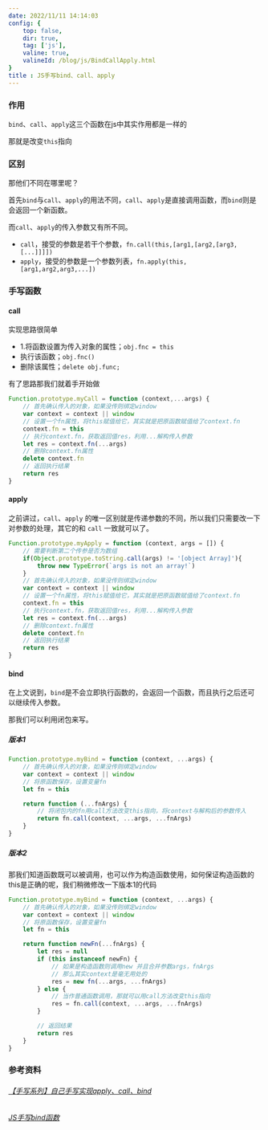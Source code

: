 ```yaml
---
date: 2022/11/11 14:14:03 
config: {
    top: false,
    dir: true,
    tag: ['js'],
    valine: true,
    valineId: /blog/js/BindCallApply.html
}
title : JS手写bind、call、apply
---
```

### 作用

<code class="default">bind</code>、<code class="default">call</code>、<code class="default">apply</code>这三个函数在js中其实作用都是一样的

那就是改变<code class="default">this</code>指向

### 区别

那他们不同在哪里呢？

首先<code class="default">bind</code>与<code class="default">call</code>、<code class="default">apply</code>的用法不同，<code class="default">call</code>、<code class="default">apply</code>是直接调用函数，而<code class="default">bind</code>则是会返回一个新函数。

而<code class="default">call</code>、<code class="default">apply</code>的传入参数又有所不同。

+ <code class="default">call</code>，接受的参数是若干个参数，<code class="default">fn.call(this,[arg1,[arg2,[arg3,[...]]]])</code>
+ <code class="default">apply</code>，接受的参数是一个参数列表，<code class="default">fn.apply(this,[arg1,arg2,arg3,...])</code>

### 手写函数

#### call

实现思路很简单

+ 1.将函数设置为传入对象的属性；<code>obj.fnc = this</code>
+ 执行该函数；<code>obj.fnc()</code>
+ 删除该属性；<code>delete obj.func;</code>

有了思路那我们就着手开始做

```js
Function.prototype.myCall = function (context,...args) {
    // 首先确认传入的对象，如果没传则绑定window
    var context = context || window
    // 设置一个fn属性，将this赋值给它，其实就是把原函数赋值给了context.fn
    context.fn = this
    // 执行context.fn，获取返回值res，利用...解构传入参数
    let res = context.fn(...args)
    // 删除context.fn属性
    delete context.fn   
    // 返回执行结果
    return res
}
```

#### apply

之前讲过，<code class="default">call</code>、<code class="default">apply</code> 的唯一区别就是传递参数的不同，所以我们只需要改一下对参数的处理，其它的和 <code class="default">call</code> 一致就可以了。

```js
Function.prototype.myApply = function (context, args = []) {
    // 需要判断第二个传参是否为数组
    if(Object.prototype.toString.call(args) != '[object Array]'){
        throw new TypeError(`args is not an array!`)
    }
    // 首先确认传入的对象，如果没传则绑定window
    var context = context || window
    // 设置一个fn属性，将this赋值给它，其实就是把原函数赋值给了context.fn
    context.fn = this
    // 执行context.fn，获取返回值res，利用...解构传入参数
    let res = context.fn(...args)
    // 删除context.fn属性
    delete context.fn
    // 返回执行结果
    return res
}
```

#### bind

在上文说到，<code class="default">bind</code>是不会立即执行函数的，会返回一个函数，而且执行之后还可以继续传入参数。

那我们可以利用闭包来写。

##### 版本1

```js
Function.prototype.myBind = function (context, ...args) {
    // 首先确认传入的对象，如果没传则绑定window
    var context = context || window
    // 将原函数保存，设置变量fn
    let fn = this

    return function (...fnArgs) {
        // 将闭包内的fn用call方法改变this指向，将context与解构后的参数传入
        return fn.call(context, ...args, ...fnArgs)
    }
}
```

##### 版本2

那我们知道函数既可以被调用，也可以作为构造函数使用，如何保证构造函数的this是正确的呢，我们稍微修改一下版本1的代码

```js
Function.prototype.myBind = function (context, ...args) {
    // 首先确认传入的对象，如果没传则绑定window
    var context = context || window
    // 将原函数保存，设置变量fn
    let fn = this

    return function newFn(...fnArgs) {
        let res = null
        if (this instanceof newFn) {
            // 如果是构造函数则调用new 并且合并参数args，fnArgs
            // 那么其实context是毫无用处的
            res = new fn(...args, ...fnArgs)
        } else {
            // 当作普通函数调用，那就可以用call方法改变this指向
            res = fn.call(context, ...args, ...fnArgs)
        }

        // 返回结果
        return res
    }
}
```

### 参考资料

###### [【手写系列】自己手写实现apply、call、bind](https://juejin.cn/post/7155713320254144519)
###### [JS手写bind函数](https://juejin.cn/post/6844904056431837197)
